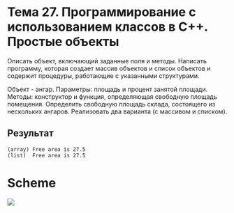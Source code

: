 # Тема 27. Программирование с использованием классов в С++. Простые объекты

Описать объект, включающий заданные поля и методы. Написать программу, которая создает массив объектов и список объектов и содержит процедуры, работающие с указанными структурами.

Объект - ангар. Параметры: площадь и процент занятой площади. Методы: конструктор и функция, определяющая свободную площадь помещения. Определить свободную площадь склада, состоящего из нескольких ангаров. Реализовать два варианта (с массивом и списком).


## Результат

```
(array) Free area is 27.5
(list)  Free area is 27.5
```

# Scheme

![](sources/scheme.png)